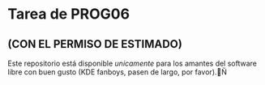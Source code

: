 # Tarea de PROG06

## (CON EL PERMISO DE ESTIMADO)

Este repositorio está disponible *unicamente* para los amantes del software libre con buen gusto (KDE fanboys, pasen de largo, por favor).Ñ
